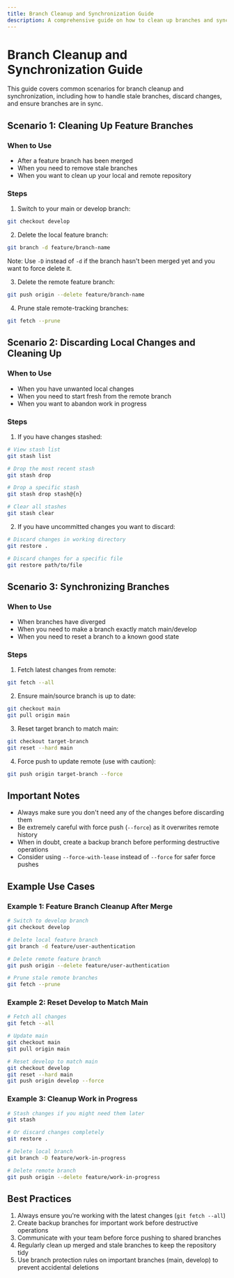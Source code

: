 ```yaml
---
title: Branch Cleanup and Synchronization Guide
description: A comprehensive guide on how to clean up branches and synchronize them with main/develop branches
---
```


# Branch Cleanup and Synchronization Guide

This guide covers common scenarios for branch cleanup and synchronization, including how to handle stale branches, discard changes, and ensure branches are in sync.

## Scenario 1: Cleaning Up Feature Branches

### When to Use

- After a feature branch has been merged
- When you need to remove stale branches
- When you want to clean up your local and remote repository

### Steps

1. Switch to your main or develop branch:

```bash
git checkout develop
```

2. Delete the local feature branch:

```bash
git branch -d feature/branch-name
```

Note: Use `-D` instead of `-d` if the branch hasn't been merged yet and you want to force delete it.

3. Delete the remote feature branch:

```bash
git push origin --delete feature/branch-name
```

4. Prune stale remote-tracking branches:

```bash
git fetch --prune
```

## Scenario 2: Discarding Local Changes and Cleaning Up

### When to Use

- When you have unwanted local changes
- When you need to start fresh from the remote branch
- When you want to abandon work in progress

### Steps

1. If you have changes stashed:

```bash
# View stash list
git stash list

# Drop the most recent stash
git stash drop

# Drop a specific stash
git stash drop stash@{n}

# Clear all stashes
git stash clear
```

2. If you have uncommitted changes you want to discard:

```bash
# Discard changes in working directory
git restore .

# Discard changes for a specific file
git restore path/to/file
```

## Scenario 3: Synchronizing Branches

### When to Use

- When branches have diverged
- When you need to make a branch exactly match main/develop
- When you need to reset a branch to a known good state

### Steps

1. Fetch latest changes from remote:

```bash
git fetch --all
```

2. Ensure main/source branch is up to date:

```bash
git checkout main
git pull origin main
```

3. Reset target branch to match main:

```bash
git checkout target-branch
git reset --hard main
```

4. Force push to update remote (use with caution):

```bash
git push origin target-branch --force
```

## Important Notes

- Always make sure you don't need any of the changes before discarding them
- Be extremely careful with force push (`--force`) as it overwrites remote history
- When in doubt, create a backup branch before performing destructive operations
- Consider using `--force-with-lease` instead of `--force` for safer force pushes

## Example Use Cases

### Example 1: Feature Branch Cleanup After Merge

```bash
# Switch to develop branch
git checkout develop

# Delete local feature branch
git branch -d feature/user-authentication

# Delete remote feature branch
git push origin --delete feature/user-authentication

# Prune stale remote branches
git fetch --prune
```

### Example 2: Reset Develop to Match Main

```bash
# Fetch all changes
git fetch --all

# Update main
git checkout main
git pull origin main

# Reset develop to match main
git checkout develop
git reset --hard main
git push origin develop --force
```

### Example 3: Cleanup Work in Progress

```bash
# Stash changes if you might need them later
git stash

# Or discard changes completely
git restore .

# Delete local branch
git branch -D feature/work-in-progress

# Delete remote branch
git push origin --delete feature/work-in-progress
```

## Best Practices

1. Always ensure you're working with the latest changes (`git fetch --all`)
2. Create backup branches for important work before destructive operations
3. Communicate with your team before force pushing to shared branches
4. Regularly clean up merged and stale branches to keep the repository tidy
5. Use branch protection rules on important branches (main, develop) to prevent accidental deletions

